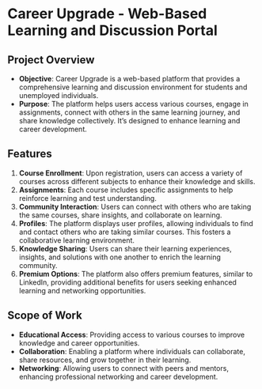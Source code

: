 # Career Upgrade - Web-Based Learning and Discussion Portal

## Project Overview
- **Objective**: Career Upgrade is a web-based platform that provides a comprehensive learning and discussion environment for students and unemployed individuals. 
- **Purpose**: The platform helps users access various courses, engage in assignments, connect with others in the same learning journey, and share knowledge collectively. It’s designed to enhance learning and career development.

## Features
1. **Course Enrollment**: Upon registration, users can access a variety of courses across different subjects to enhance their knowledge and skills.
2. **Assignments**: Each course includes specific assignments to help reinforce learning and test understanding.
3. **Community Interaction**: Users can connect with others who are taking the same courses, share insights, and collaborate on learning.
4. **Profiles**: The platform displays user profiles, allowing individuals to find and contact others who are taking similar courses. This fosters a collaborative learning environment.
5. **Knowledge Sharing**: Users can share their learning experiences, insights, and solutions with one another to enrich the learning community.
6. **Premium Options**: The platform also offers premium features, similar to LinkedIn, providing additional benefits for users seeking enhanced learning and networking opportunities.

## Scope of Work
- **Educational Access**: Providing access to various courses to improve knowledge and career opportunities.
- **Collaboration**: Enabling a platform where individuals can collaborate, share resources, and grow together in their learning.
- **Networking**: Allowing users to connect with peers and mentors, enhancing professional networking and career development.
